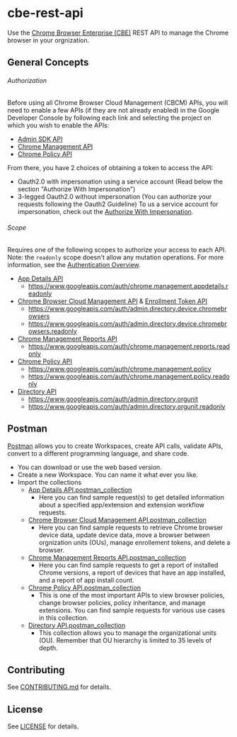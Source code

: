 # cbe-rest-api

Use the [Chrome Browser Enterprise (CBE)](https://support.google.com/chrome/a/topic/9025410?hl=en&ref_topic=4386754) REST API to manage the Chrome browser in your orgnization. 

## General Concepts
###### Authorization
Before using all Chrome Browser Cloud Management (CBCM) APIs, you will need to enable a few APIs (if they are not already enabled) in the Google Developer Console by following each link and selecting the project on which you wish to enable the APIs:
- [Admin SDK API](https://console.developers.google.com/apis/api/admin.googleapis.com/overview?project=_)
- [Chrome Management API](https://console.developers.google.com/apis/api/chromemanagement.googleapis.com/overview?project=_)
- [Chrome Policy API](https://console.developers.google.com/apis/api/chromepolicy.googleapis.com/overview?project=_)

From there, you have 2 choices of obtaining a token to access the API:

- Oauth2.0 with impersonation using a service account (Read below the section "Authorize With Impersonation")
- 3-legged Oauth2.0 without impersonation (You can authorize your requests following the Oauth2 Guideline)
To us a service account for impersonation, check out the [Authorize With Impersonation](https://support.google.com/chrome/a/answer/9681204#authorization).

###### Scope
Requires one of the following scopes to authorize your access to each API. Note: the `readonly` scope doesn't allow any mutation operations. For more information, see the [Authentication Overview](https://cloud.google.com/docs/authentication/).
- [App Details API](https://developers.google.com/chrome/management/guides/app_details_api)
  - https://www.googleapis.com/auth/chrome.management.appdetails.readonly
- [Chrome Browser Cloud Management API](https://support.google.com/chrome/a/answer/9681204#calling_the_api) & [Enrollment Token API](https://support.google.com/chrome/a/answer/9949706?hl=en&ref_topic=9301744)
  - https://www.googleapis.com/auth/admin.directory.device.chromebrowsers
  - https://www.googleapis.com/auth/admin.directory.device.chromebrowsers.readonly
- [Chrome Management Reports API](https://developers.google.com/chrome/management/reference/rest/v1/customers.reports)
  - https://www.googleapis.com/auth/chrome.management.reports.readonly
- [Chrome Policy API](https://developers.google.com/chrome/policy/guides/policy-api)
  - https://www.googleapis.com/auth/chrome.management.policy
  - https://www.googleapis.com/auth/chrome.management.policy.readonly
- [Directory API](https://developers.google.com/admin-sdk/directory/reference/rest/v1/orgunits/)
  - https://www.googleapis.com/auth/admin.directory.orgunit
  - https://www.googleapis.com/auth/admin.directory.orgunit.readonly 

## Postman
[Postman](https://www.postman.com/downloads/) allows you to create Workspaces, create API calls, validate APIs, convert to a different programming language, and share code.
- You can download or use the web based version.
- Create a new Workspace. You can name it what ever you like.
- Import the collections 
  - [App Details API.postman_collection](App%20Details%20API.postman_collection.json)
    - Here you can find sample request(s) to get detailed information about a specified app/extension and extension workflow requests.
  - [Chrome Browser Cloud Management API.postman_collection](Chrome%20Browser%20Cloud%20Management%20API.postman_collection.json) 
    - Here you can find sample requests to retrieve Chrome browser device data, update device data, move a browser between orgnization units (OUs), manage enrollement tokens, and delete a browser. 
  - [Chrome Management Reports API.postman_collection](Chrome%20Management%20Reports%20API.postman_collection.json)
    - Here you can find sample requests to get a report of installed Chrome versions, a report of devices that have an app installed, and a report of app install count.
  - [Chrome Policy API.postman_collection](Chrome%20Policy%20API.postman_collection.json)
    -  This is one of the most important APIs to view browser policies, change browser policies, policy inheritance, and manage extensions. You can find sample requests for various use cases in this collection.
  - [Directory API.postman_collection](Directory%20API.postman_collection.json)
    - This collection allows you to manage the organizational units (OU). Remember that OU hierarchy is limited to 35 levels of depth.

## Contributing
See [CONTRIBUTING.md](CONTRIBUTING.md) for details.

## License
See [LICENSE](LICENSE) for details.
